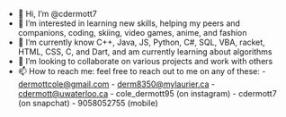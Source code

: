 - 👋 Hi, I’m @cdermott7
- 👀 I’m interested in learning new skills, helping my peers and companions, coding, skiing, video games, anime, and fashion
- 🌱 I’m currently know C++, Java, JS, Python, C#, SQL, VBA, racket, HTML, CSS, C, and Dart, and am currently learning about algorithms
- 💞️ I’m looking to collaborate on various projects and work with others
- 📫 How to reach me: feel free to reach out to me on any of these:
       - dermottcole@gmail.com
       - derm8350@mylaurier.ca
       - cdermott@uwaterloo.ca
       - cole_dermott95 (on instagram)
       - cdermott7 (on snapchat)
       - 9058052755 (mobile)
       
<!---
cdermott7/cdermott7 is a ✨ special ✨ repository because its `README.md` (this file) appears on your GitHub profile.
You can click the Preview link to take a look at your changes.
--->
